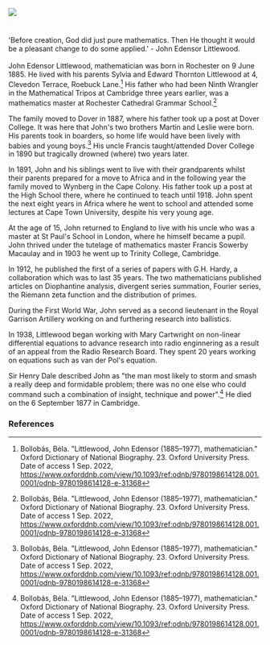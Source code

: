 <a href="https://juncture-digital.org"><img src="https://juncture-digital.org/images/ve-button.png"></a>
<param ve-config title="John Edensor Littlewood" author="Fanta Kebe and Michelle Crowther" layout="vtl" banner="/images/banners/19c.jpg">

<param ve-entity eid="Q507517" aliases="Rochester">
<param ve-entity eid="Q179224" aliases="Dover">

#

'Before creation, God did just pure mathematics. Then He thought it would be a pleasant change to do some applied.' - John Edensor Littlewood.
<br><br>
John Edensor Littlewood, mathematician was born in Rochester on 9 June 1885. He lived with his parents Sylvia and Edward Thornton Littlewood at 4, Clevedon Terrace, Roebuck Lane.[^ref] His father who had been Ninth Wrangler in the Mathematical Tripos at Cambridge three years earlier, was a mathematics master at Rochester Cathedral Grammar School.[^ref]

The family moved to Dover in 1887, where his father took up a post at Dover College. It was here that John's two brothers Martin and Leslie were born. His parents took in boarders, so home life would have been lively with babies and young boys.[^ref] His uncle Francis taught/attended Dover College in 1890 but tragically drowned (where) two years later.
<param ve-image url="https://upload.wikimedia.org/wikipedia/commons/f/f6/Dover_College_postcard.jpg" label="Dover College" attribution="Unknown author, Public domain, via Wikimedia Commons">

In 1891, John and his siblings went to live with their grandparents whilst their parents prepared for a move to Africa and in the following year the family moved to Wynberg in the Cape Colony. His father took up a post at the High School there, where he continued to teach until 1918.  John spent the next eight years in Africa where he went to school and attended some lectures at Cape Town University, despite his very young age.

At the age of 15, John returned to England to live with his uncle who was a master at St Paul's School in London, where he himself became a pupil.  John thrived under the tutelage of mathematics master Francis Sowerby Macaulay and in 1903 he went up to Trinity College, Cambridge. 

In 1912, he published the first of a series of papers with G.H. Hardy, a collaboration which was to last 35 years. The two mathematicians published articles on Diophantine analysis, divergent series summation, Fourier series, the Riemann zeta function and the distribution of primes.

During the First World War, John served as a second lieutenant in the Royal Garrison Artillery working on and furthering research into ballistics. 

In 1938, Littlewood began working with Mary Cartwright on non-linear differential equations to advance research into radio enginnering as a result of an appeal from the Radio Research Board. They spent 20 years working on equations such as van der Pol's equation.

Sir Henry Dale described John as "the man most likely to storm and smash a really deep and formidable problem; there was no one else who could command such a combination of insight, technique and power".[^ref] He died on the 6 September 1877 in Cambridge.
<param ve-image url="https://upload.wikimedia.org/wikipedia/commons/5/56/John_Edensor_Littlewood.jpg" label="John Edensor Littlewood" attribution="no conegut, via Wikimedia Commons" license="CC BY-SA 3.0">

### References

[^ref]: Bollobás, Béla. "Littlewood, John Edensor (1885–1977), mathematician." Oxford Dictionary of National Biography.  23. Oxford University Press. Date of access 1 Sep. 2022, <https://www.oxforddnb.com/view/10.1093/ref:odnb/9780198614128.001.0001/odnb-9780198614128-e-31368>
[^ref]: _Rochester Diocesan Directory_ 1884.
[^ref]: _The Spectator_, 1890
[^ref]: Littlewood, John Endensor. _Littlewood's Miscellany_. Cambridge: Cambridge University Press, 1986.



